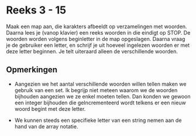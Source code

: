 # Reeks 3 - 15
Maak een map aan, die karakters afbeeldt op verzamelingen met woorden. Daarna lees je (vanop klavier) een reeks woorden 
in die eindigt op STOP. De woorden worden volgens beginletter in de map opgeslagen. Daarna vraag je de gebruiker een 
letter, en schrijf je uit hoeveel ingelezen woorden er met deze letter beginnen. Je telt uiteraard alleen de 
verschillende woorden.

## Opmerkingen
- Aangezien we het aantal verschillende woorden willen tellen maken we gebruik van een set. Ik begrijp niet meteen waarom we 
de woorden bijhouden aangezien we ze enkel moeten tellen. Dan konden we gewoon een integer bijhouden die geIncrementeerd wordt
telkens er een nieuw woord begint met deze letter. 
  
- We kunnen steeds een specifieke letter van een string nemen aan de hand van de array notatie.
